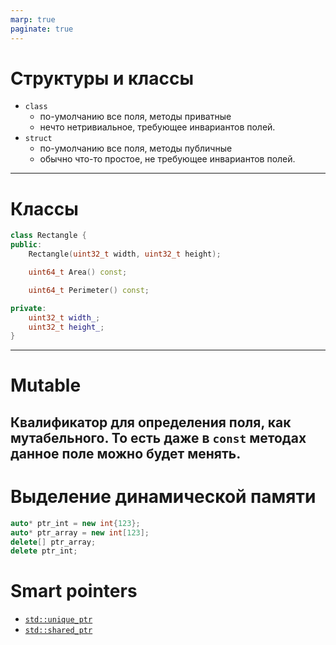 ```yaml
---
marp: true
paginate: true
---
```

# Структуры и классы
- `class`
    - по-умолчанию все поля, методы приватные
    - нечто нетривиальное, требующее инвариантов полей.
- `struct`
    - по-умолчанию все поля, методы публичные
    - обычно что-то простое, не требующее инвариантов полей.
---
# Классы
```cpp
class Rectangle {
public:
    Rectangle(uint32_t width, uint32_t height);

    uint64_t Area() const;

    uint64_t Perimeter() const;

private:
    uint32_t width_;
    uint32_t height_;
}
```
---
# Mutable
Квалификатор для определения поля, как мутабельного. То есть даже в `const` методах данное поле можно будет менять.
---
# Выделение динамической памяти
```cpp
auto* ptr_int = new int{123};
auto* ptr_array = new int[123];
delete[] ptr_array;
delete ptr_int;
```
# Smart pointers
- [`std::unique_ptr`](https://en.cppreference.com/w/cpp/memory/unique_ptr)
- [`std::shared_ptr`](https://en.cppreference.com/w/cpp/memory/shared_ptr)
